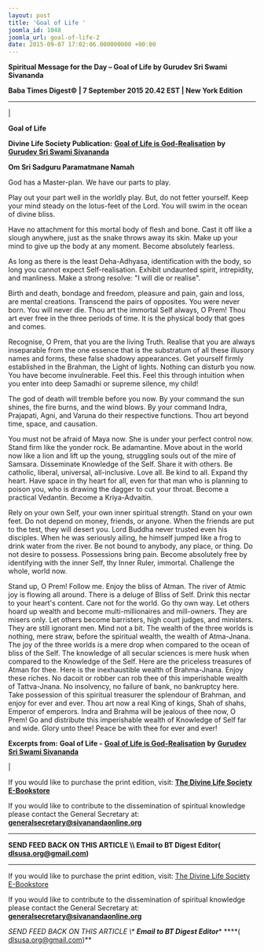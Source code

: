 ```yaml
---
layout: post
title: 'Goal of Life '
joomla_id: 1048
joomla_url: goal-of-life-2
date: 2015-09-07 17:02:06.000000000 +00:00
---
```

  

















































**Spiritual Message for the Day – Goal of Life by Gurudev Sri Swami Sivananda**

 **Baba Times Digest© | 7 September 2015 20.42 EST | New York Edition**

* * *

| 

**Goal of Life**

**Divine Life Society Publication:** [**Goal of Life is God-Realisation**](http://www.dlshq.org/messages/goal.htm#goal) **by** [**Gurudev Sri Swami Sivananda**](http://www.dlshq.org/saints/siva.htm)

**Om Sri Sadguru Paramatmane Namah**

God has a Master-plan. We have our parts to play.

Play out your part well in the worldly play. But, do not fetter yourself. Keep your mind steady on the lotus-feet of the Lord. You will swim in the ocean of divine bliss.

Have no attachment for this mortal body of flesh and bone. Cast it off like a slough anywhere, just as the snake throws away its skin. Make up your mind to give up the body at any moment. Become absolutely fearless.

As long as there is the least Deha-Adhyasa, identification with the body, so long you cannot expect Self-realisation. Exhibit undaunted spirit, intrepidity, and manliness. Make a strong resolve: "I will die or realise".

Birth and death, bondage and freedom, pleasure and pain, gain and loss, are mental creations. Transcend the pairs of opposites. You were never born. You will never die. Thou art the immortal Self always, O Prem! Thou art ever free in the three periods of time. It is the physical body that goes and comes.

Recognise, O Prem, that you are the living Truth. Realise that you are always inseparable from the one essence that is the substratum of all these illusory names and forms, these false shadowy appearances. Get yourself firmly established in the Brahman, the Light of lights. Nothing can disturb you now. You have become invulnerable. Feel this. Feel this through intuition when you enter into deep Samadhi or supreme silence, my child!

The god of death will tremble before you now. By your command the sun shines, the fire burns, and the wind blows. By your command Indra, Prajapati, Agni, and Varuna do their respective functions. Thou art beyond time, space, and causation.

You must not be afraid of Maya now. She is under your perfect control now. Stand firm like the yonder rock. Be adamantine. Move about in the world now like a lion and lift up the young, struggling souls out of the mire of Samsara. Disseminate Knowledge of the Self. Share it with others. Be catholic, liberal, universal, all-inclusive. Love all. Be kind to all. Expand thy heart. Have space in thy heart for all, even for that man who is planning to poison you, who is drawing the dagger to cut your throat. Become a practical Vedantin. Become a Kriya-Advaitin.

Rely on your own Self, your own inner spiritual strength. Stand on your own feet. Do not depend on money, friends, or anyone. When the friends are put to the test, they will desert you. Lord Buddha never trusted even his disciples. When he was seriously ailing, he himself jumped like a frog to drink water from the river. Be not bound to anybody, any place, or thing. Do not desire to possess. Possessions bring pain. Become absolutely free by identifying with the inner Self, thy Inner Ruler, immortal. Challenge the whole, world now.

Stand up, O Prem! Follow me. Enjoy the bliss of Atman. The river of Atmic joy is flowing all around. There is a deluge of Bliss of Self. Drink this nectar to your heart's content. Care not for the world. Go thy own way. Let others hoard up wealth and become multi-millionaires and mill-owners. They are misers only. Let others become barristers, high court judges, and ministers. They are still ignorant men. Mind not a bit. The wealth of the three worlds is nothing, mere straw, before the spiritual wealth, the wealth of Atma-Jnana. The joy of the three worlds is a mere drop when compared to the ocean of bliss of the Self. The knowledge of all secular sciences is mere husk when compared to the Knowledge of the Self. Here are the priceless treasures of Atman for thee. Here is the inexhaustible wealth of Brahma-Jnana. Enjoy these riches. No dacoit or robber can rob thee of this imperishable wealth of Tattva-Jnana. No insolvency, no failure of bank, no bankruptcy here. Take possession of this spiritual treasurer the splendour of Brahman, and enjoy for ever and ever. Thou art now a real King of kings, Shah of shahs, Emperor of emperors. Indra and Brahma will be jealous of thee now, O Prem! Go and distribute this imperishable wealth of Knowledge of Self far and wide. Glory unto thee! Peace be with thee for ever and ever!



**Excerpts from:**  **Goal of Life -** [**Goal of Life is God-Realisation**](http://www.dlshq.org/messages/goal.htm#goal) **by** [**Gurudev Sri Swami Sivananda**](http://www.dlshq.org/saints/siva.htm)

 |



If you would like to purchase the print edition, visit: **[The Divine Life Society E-Bookstore](http://www.dlshq.org/download/download.htm)**

If you would like to contribute to the dissemination of spiritual knowledge please contact the General Secretary at: [](mailto:%20%3Cscript%20type=%27text/javascript%27%3E%20%3C%21--%20var%20prefix%20=%20%27ma%27%20+%20%27il%27%20+%20%27to%27;%20var%20path%20=%20%27hr%27%20+%20%27ef%27%20+%20%27=%27;%20var%20addy57016%20=%20%27generalsecretary%27%20+%20%27@%27;%20addy57016%20=%20addy57016%20+%20%27sivanandaonline%27%20+%20%27.%27%20+%20%27org%27;%20document.write%28%27%3Ca%20%27%20+%20path%20+%20%27%5C%27%27%20+%20prefix%20+%20%27:%27%20+%20addy57016%20+%20%27%5C%27%3E%27%29;%20document.write%28addy57016%29;%20document.write%28%27%3C%5C/a%3E%27%29;%20//--%3E%5Cn%20%3C/script%3E%3Cscript%20type=%27text/javascript%27%3E%20%3C%21--%20document.write%28%27%3Cspan%20style=%5C%27display:%20none;%5C%27%3E%27%29;%20//--%3E%20%3C/script%3EThis%20email%20address%20is%20being%20protected%20from%20spambots.%20You%20need%20JavaScript%20enabled%20to%20view%20it.%20%3Cscript%20type=%27text/javascript%27%3E%20%3C%21--%20document.write%28%27%3C/%27%29;%20document.write%28%27span%3E%27%29;%20//--%3E%20%3C/script%3E?subject=Contribution%20to%20Dissemination%20of%20Spiritual%20Knowledge) **generalsecretary@sivanandaonline.org**

****

**SEND FEED BACK ON THIS ARTICLE \\\ Email to BT Digest Editor[](mailto:%20%3Cscript%20type=%27text/javascript%27%3E%20%3C%21--%20var%20prefix%20=%20%27ma%27%20+%20%27il%27%20+%20%27to%27;%20var%20path%20=%20%27hr%27%20+%20%27ef%27%20+%20%27=%27;%20var%20addy72654%20=%20%27dlsusa.org%27%20+%20%27@%27;%20addy72654%20=%20addy72654%20+%20%27gmail%27%20+%20%27.%27%20+%20%27com%27;%20document.write%28%27%3Ca%20%27%20+%20path%20+%20%27%5C%27%27%20+%20prefix%20+%20%27:%27%20+%20addy72654%20+%20%27%5C%27%3E%27%29;%20document.write%28addy72654%29;%20document.write%28%27%3C%5C/a%3E%27%29;%20//--%3E%5Cn%20%3C/script%3E%3Cscript%20type=%27text/javascript%27%3E%20%3C%21--%20document.write%28%27%3Cspan%20style=%5C%27display:%20none;%5C%27%3E%27%29;%20//--%3E%20%3C/script%3EThis%20email%20address%20is%20being%20protected%20from%20spambots.%20You%20need%20JavaScript%20enabled%20to%20view%20it.%20%3Cscript%20type=%27text/javascript%27%3E%20%3C%21--%20document.write%28%27%3C/%27%29;%20document.write%28%27span%3E%27%29;%20//--%3E%20%3C/script%3E?subject=DLS%20Posts)( [dlsusa.org@gmail.com](mailto:dlsusa.org@gmail.com))**



* * *



  

If you would like to purchase the print edition, visit: [The Divine Life Society E-Bookstore](http://www.dlshq.org/download/download.htm)

If you would like to contribute to the dissemination of spiritual knowledge please contact the General Secretary at: **[generalsecretary@sivanandaonline.org](mailto:generalsecretary@sivanandaonline.org)**

**SEND FEED BACK ON THIS ARTICLE \\\**  **Email to BT Digest Editor**** [](mailto:%20%3Cscript%20type=%27text/javascript%27%3E%20%3C%21--%20var%20prefix%20=%20%27ma%27%20+%20%27il%27%20+%20%27to%27;%20var%20path%20=%20%27hr%27%20+%20%27ef%27%20+%20%27=%27;%20var%20addy72654%20=%20%27dlsusa.org%27%20+%20%27@%27;%20addy72654%20=%20addy72654%20+%20%27gmail%27%20+%20%27.%27%20+%20%27com%27;%20document.write%28%27%3Ca%20%27%20+%20path%20+%20%27%5C%27%27%20+%20prefix%20+%20%27:%27%20+%20addy72654%20+%20%27%5C%27%3E%27%29;%20document.write%28addy72654%29;%20document.write%28%27%3C%5C/a%3E%27%29;%20//--%3E%5Cn%20%3C/script%3E%3Cscript%20type=%27text/javascript%27%3E%20%3C%21--%20document.write%28%27%3Cspan%20style=%5C%27display:%20none;%5C%27%3E%27%29;%20//--%3E%20%3C/script%3EThis%20email%20address%20is%20being%20protected%20from%20spambots.%20You%20need%20JavaScript%20enabled%20to%20view%20it.%20%3Cscript%20type=%27text/javascript%27%3E%20%3C%21--%20document.write%28%27%3C/%27%29;%20document.write%28%27span%3E%27%29;%20//--%3E%20%3C/script%3E?subject=DLS%20Posts)****( [dlsusa.org@gmail.com](mailto:dlsusa.org@gmail.com))**  
